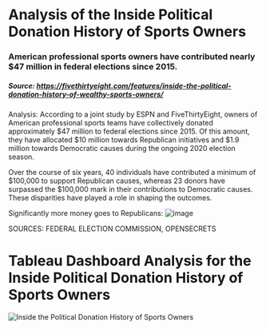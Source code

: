 # Analysis of the Inside Political Donation History of Sports Owners

### American professional sports owners have contributed nearly $47 million in federal elections since 2015.
##### Source: https://fivethirtyeight.com/features/inside-the-political-donation-history-of-wealthy-sports-owners/

Analysis:
According to a joint study by ESPN and FiveThirtyEight, owners of American professional sports teams have collectively donated approximately $47 million to federal elections since 2015. Of this amount, they have allocated $10 million towards Republican initiatives and $1.9 million towards Democratic causes during the ongoing 2020 election season.

Over the course of six years, 40 individuals have contributed a minimum of $100,000 to support Republican causes, whereas 23 donors have surpassed the $100,000 mark in their contributions to Democratic causes. These disparities have played a role in shaping the outcomes.

Significantly more money goes to Republicans:
![image](https://github.com/Vasavi-github/Inside-the-Political-history-of-Sports-Owners/assets/107137479/aa1bea4d-364f-4c33-82fa-a0a839143b4f)

SOURCES: FEDERAL ELECTION COMMISSION, OPENSECRETS

# Tableau Dashboard Analysis for the Inside Political Donation History of Sports Owners


![Inside the Political Donation History of Sports Owners](https://github.com/Vasavi-github/Tableau_Dashboards/assets/107137479/60f2d9dc-6fbb-449c-aeb0-644e50af2444)




